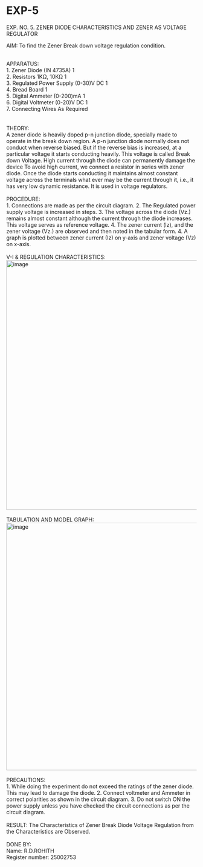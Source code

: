 # EXP-5
EXP. NO. 5. 		ZENER DIODE CHARACTERISTICS AND ZENER AS VOLTAGE REGULATOR


AIM:  To find the Zener Break down voltage regulation condition.

<br/>
APPARATUS:
<br/>
1. 	Zener Diode (IN 4735A)		1
<br/>
2.	Resistors	1KΩ, 10KΩ	1
<br/>
3.	Regulated Power Supply	(0-30)V DC	1
<br/>
4.	Bread Board		1
<br/>
5.	Digital Ammeter	(0-200)mA	1
<br/>
6.	Digital Voltmeter	(0-20)V DC	1
<br/>
7.	Connecting Wires	As Required	
<br/>


<br/>
<br/>
THEORY:
<br/>	
A zener diode is heavily doped p-n junction diode, specially made to operate in the break down region. A p-n junction diode normally does not conduct when reverse biased. But if the reverse bias is increased, at a particular voltage it starts conducting heavily. This voltage is called Break down Voltage. High current through the diode can permanently damage the device To avoid high current, we connect a resistor in series with zener diode. Once the diode starts conducting it maintains almost constant voltage across the terminals what ever may be the current through it, i.e., it has very low dynamic resistance. It is used in voltage regulators.

<br/>
<br/>
PROCEDURE:
<br/>
1. Connections are made as per the circuit diagram.
2. The Regulated power supply voltage is increased in steps.
3. The voltage across the diode (Vz.) remains almost constant although the current through the diode increases. This voltage serves as reference voltage.
4. The zener current (lz), and the zener voltage (Vz.) are observed and then noted in the tabular form.
4. A graph is plotted between zener current (Iz) on y-axis and zener voltage (Vz) on x-axis.

<br/>
<br/>
V-I & REGULATION CHARACTERISTICS:
<br/>
<img width="650" height="659" alt="image" src="https://github.com/user-attachments/assets/95e584b5-e81a-4d0c-ae48-1d64c3a9c353" />

<br/>

<br/>
TABULATION AND MODEL GRAPH:
<br/>
<img width="650" height="653" alt="image" src="https://github.com/user-attachments/assets/33ebc3bc-94af-4a20-8527-69f07fdf80e0" />

<br/>

<br/>
PRECAUTIONS:
<br/>
1. While doing the experiment do not exceed the ratings of the zener diode. This may lead to damage the diode.
2. Connect voltmeter and Ammeter in correct polarities as shown in the circuit diagram.
3. Do not switch ON the power supply unless you have checked the circuit connections as per the circuit diagram.


<br/>
<br/>
RESULT: The Characteristics of Zener Break Diode Voltage Regulation from the Characteristics are Observed.

<br/>
<br/>
DONE BY:
<br/>
Name: R.D.ROHITH
<br/>
Register number: 25002753
